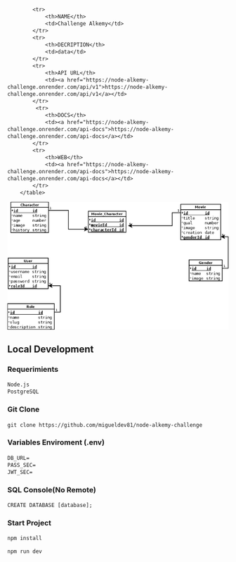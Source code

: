    <table id="vertical-1">
            
            <tr>
                <th>NAME</th>
                <td>Challenge Alkemy</td>
            </tr>
            <tr>
                <th>DECRIPTION</th>
                <td>data</td>
            </tr>
            <tr>
                <th>API URL</th>
                <td><a href="https://node-alkemy-challenge.onrender.com/api/v1">https://node-alkemy-challenge.onrender.com/api/v1</a></td>
            </tr>
             <tr>
                <th>DOCS</th>
                <td><a href="https://node-alkemy-challenge.onrender.com/api-docs">https://node-alkemy-challenge.onrender.com/api-docs</a></td>
            </tr>
            <tr>
                <th>WEB</th>
                <td><a href="https://node-alkemy-challenge.onrender.com/api-docs">https://node-alkemy-challenge.onrender.com/api-docs</a></td>
            </tr>
        </table>

![database](./resources/database.png)
## Local Development
### Requerimients
```
Node.js
PostgreSQL
```
### Git Clone
```
git clone https://github.com/migueldev81/node-alkemy-challenge
```
### Variables Enviroment (.env)
````
DB_URL=
PASS_SEC=
JWT_SEC=
````
### SQL Console(No Remote)
````
CREATE DATABASE [database];
````
### Start Project
```
npm install
```
```
npm run dev
```

